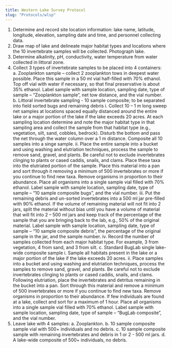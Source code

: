 ```yaml
---
title: Western Lake Survey Protocol
slug: "Protocols/wlsp"
---
```


1. Determine and record site location information: lake name, latitude, longitude, elevation, sampling date and time, and personnel collecting data.
2. Draw map of lake and delineate major habitat types and locations where the 10 invertebrate samples will be collected. Photograph lake.
3. Determine alkalinity, pH, conductivity, water temperature from water collected in littoral zone.
4. Collect 3 types of invertebrate samples to be placed into 4 containers:
    a. Zooplankton sample – collect 2 zooplankton tows in deepest water possible. Place this sample in a 50 ml vial half-filled with 70% ethanol. Top off vial with water if necessary, so that final preservative is about 35% ethanol. Label sample with sample location, sampling date, type of sample – “Zooplankton sample”, net tow distance, and the vial number.
    b. Littoral invertebrate sampling - 10 sample composite; to be separated into field sorted bugs and remaining debris
        i. Collect 10 – 1 m long sweep net samples at locations spaced equally distanced around the entire lake or a major portion of the lake if the lake exceeds 20 acres. At each sampling location determine and note the major habitat type in that sampling area and collect the sample from that habitat type (e.g., vegetation, silt, sand, cobbles, bedrock). Disturb the bottom and pass the net through the water column over a 1 m distance. Composite all 10 samples into a singe sample.
        ii. Place the entire sample into a bucket and using washing and elutriation techniques, process the sample to remove sand, gravel, and plants. Be careful not to exclude invertebrates clinging to plants or cased caddis, snails, and clams. Place these taxa into the elutriated portion of the sample. Place this material into a pan and sort through it removing a minimum of 500 invertebrates or more if you continue to find new taxa. Remove organisms in proportion to their abundance. Place all organisms into a single sample vial filled with 70% ethanol. Label sample with sample location, sampling date, type of sample – “10 sample composite bugs”, and the vial number.
        iii. Put the remaining debris and un-sorted invertebrates into a 500 ml jar pre-filled with 90% ethanol. If the volume of remaining material will not fit into 2 jars, split the material without bias until you have a volume of material that will fit into 2 – 500 ml jars and keep track of the percentage of the sample that you are bringing back to the lab, e.g., 50% of the original material. Label sample with sample location, sampling date, type of sample – “10 sample composite debris”, the percentage of the original sample in the jar, and the sample number.
        iv. Record the number of samples collected from each major habitat type. For example, 3 from vegetation, 4 from sand, and 3 from silt.
    c. Standard BugLab single lake-wide composite sample
        i. Sample all habitats present in the lake or a major portion of the lake if the lake exceeds 20 acres.
        ii. Place samples into a bucket and using washing and elutriation techniques, process the samples to remove sand, gravel, and plants. Be careful not to exclude invertebrates clinging to plants or cased caddis, snails, and clams. Following elutriation, place the invertebrates and detritus remaining in the bucket into a pan. Sort through this material and remove a minimum of 500 invertebrates or more if you continue to find new taxa. Remove organisms in proportion to their abundance. If few individuals are found at a lake, collect and sort for a maximum of 1 hour. Place all organisms into a single sample vial filled with 70% ethanol. Label sample with sample location, sampling date, type of sample – “BugLab composite”, and the vial number.
5. Leave lake with 4 samples:
    a. Zooplankton.
    b. 10 sample composite sample vial with 500+ individuals and no debris.
    c. 10 sample composite sample with remaining invertebrates and debris in 1 or 2 - 500 ml jars.
    d. A lake-wide composite of 500+ individuals, no debris.